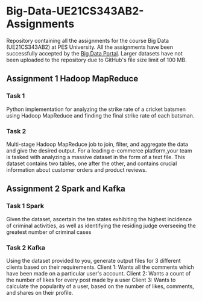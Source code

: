 # Big-Data-UE21CS343AB2-Assignments
Repository containing all the assignments for the course Big Data (UE21CS343AB2) at PES University. All the assignments have been successfully accepted by the [Big Data Portal](https://www.bigdata-pesu.tech/). Larger datasets have not been uploaded to the repository due to GitHub's file size limit of 100 MB.

## Assignment 1 Hadoop MapReduce
### Task 1
Python implementation for analyzing the strike rate of a cricket batsmen using Hadoop MapReduce and finding the final strike rate of each batsman.
### Task 2
Multi-stage Hadoop MapReduce job to join, filter, and aggregate the data and give the desired output.
For a leading e-commerce platform,your team is tasked with analyzing a massive dataset in the form of a text file. This dataset contains two tables, one after the other, and contains crucial information about customer orders and product reviews.

## Assignment 2 Spark and Kafka
### Task 1 Spark
Given the dataset, ascertain the ten states exhibiting the highest incidence of criminal activities, as well as identifying the residing judge overseeing the greatest number of criminal cases
### Task 2 Kafka
Using the dataset provided to you, generate output files for 3 different clients based on their requirements. Client 1: Wants all the comments which have been made on a particular user's account. Client 2: Wants a count of the number of likes for every post made by a user Client 3: Wants to calculate the popularity of a user, based on the number of likes, comments, and shares on their profile.